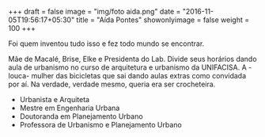+++
draft = false
image = "img/foto aida.png"
date = "2016-11-05T19:56:17+05:30"
title = "Aída Pontes"
showonlyimage = false
weight = 100
+++

Foi quem inventou tudo isso e fez todo mundo se encontrar.
<!--more-->

Mãe de Macalé, Brise, Elke e Presidenta do Lab. Divide seus horários dando aula de urbanismo no curso de arquitetura e urbanismo da UNIFACISA. A -louca- mulher das bicicletas que sai dando aulas extras como convidada por aí. Na verdade, verdade mesmo, queria era ser crocheteira.


* Urbanista e Arquiteta
* Mestre em Engenharia Urbana
* Doutoranda em Planejamento Urbano
* Professora de Urbanismo e Planejamento Urbano
